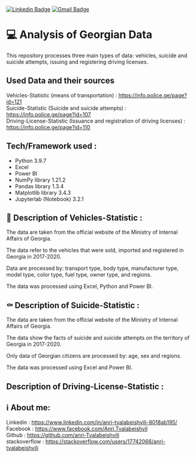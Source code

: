 [![Linkedin Badge](https://img.shields.io/badge/-Anri_Tvalabeishvili-blue?style=flat-square&logo=Linkedin&logoColor=white&link=https://www.linkedin.com/in/Anri_Tvalabeishvili/)](https://www.linkedin.com/in/anri-tvalabeishvili-8018ab195/)
[![Gmail Badge](https://img.shields.io/badge/-Anri_Tvalabeishvili-c14438?style=flat-square&logo=Gmail&logoColor=white&link=mailto:anri.tvalabeishvili.1@iliauni.edu.ge)](mailto:anri.tvalabeishvili.1@iliauni.edu.ge)

# 💻 Analysis of Georgian Data
 
This repository processes three main types of data: vehicles, suicide and suicide attempts, issuing and registering driving licenses.

## Used Data and their sources

Vehicles-Statistic (means of transportation) : https://info.police.ge/page?id=121           <br>
Suicide-Statistic (Suicide and suicide attempts) : https://info.police.ge/page?id=107    <br>
Driving-License-Statistic (Issuance and registration of driving licenses) : https://info.police.ge/page?id=110    <br>

## Tech/Framework used : 

* Python 3.9.7
* Excel
* Power BI
* NumPy library 1.21.2
* Pandas library  1.3.4
* Matplotlib library 3.4.3
* Jupyterlab (Notebook) 3.2.1


## 🚗 Description of Vehicles-Statistic :

The data are taken from the official website of the Ministry of Internal Affairs of Georgia.

The data refer to the vehicles that were sold, imported and registered in Georgia in 2017-2020.

Data are processed by: transport type, body type, manufacturer type, model type, color type, fuel type, owner type, and regions.

The data was processed using Excel, Python and Power BI.


## ⚰️ Description of Suicide-Statistic :

The data are taken from the official website of the Ministry of Internal Affairs of Georgia.

The data show the facts of suicide and suicide attempts on the territory of Georgia in 2017-2020.

Only data of Georgian citizens are processed by: age, sex and regions.

The data was processed using Excel and Power BI.


## Description of Driving-License-Statistic :




## ℹ️ About me:

 Linkedin : https://www.linkedin.com/in/anri-tvalabeishvili-8018ab195/    <br/>
 Facebook : https://www.facebook.com/Anri.Tvalabeishvil   <br/>
 Github : https://github.com/anri-Tvalabeishvili    <br/>
 stackoverflow : https://stackoverflow.com/users/17742066/anri-tvalabeishvili   <br/>
 


